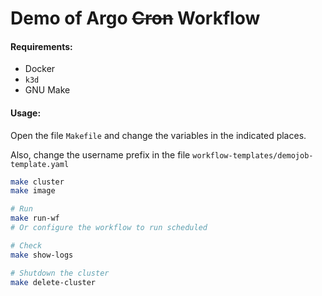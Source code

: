 Demo of Argo ~~Cron~~ Workflow
==============================

#### Requirements: 
- Docker
- `k3d`
- GNU Make


#### Usage:
Open the file `Makefile` and change the variables in the indicated places.

Also, change the username prefix in the file `workflow-templates/demojob-template.yaml`


```bash
make cluster
make image

# Run 
make run-wf
# Or configure the workflow to run scheduled

# Check
make show-logs

# Shutdown the cluster
make delete-cluster
```